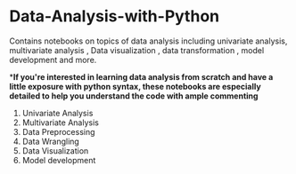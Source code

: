# Data-Analysis-with-Python
Contains notebooks on topics of data analysis including univariate analysis, multivariate analysis , Data visualization ,
data transformation , model development and more.

***If you're interested in learning data analysis from scratch and have a little exposure with python syntax, these notebooks are 
especially detailed to help you understand the code with ample commenting**
1) Univariate Analysis 
2) Multivariate Analysis
3) Data Preprocessing
4) Data Wrangling
5) Data Visualization
6) Model development
